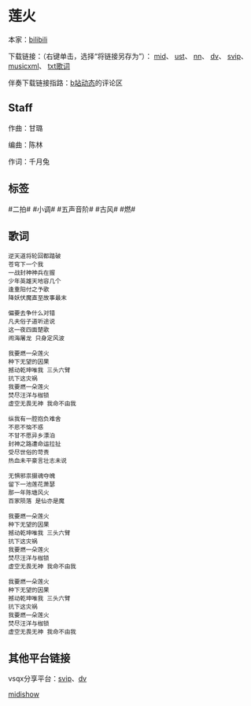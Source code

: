 # 莲火
本家：[bilibili](https://www.bilibili.com/video/BV1Ky4y137Dw)

下载链接：（右键单击，选择“将链接另存为”）：
[mid](https://gitee.com/oxygendioxide/utau-projects/raw/master/莲火/莲火.mid)、
[ust](https://gitee.com/oxygendioxide/utau-projects/raw/master/莲火/莲火.ust)、
[nn](https://gitee.com/oxygendioxide/utau-projects/raw/master/莲火/莲火.nn)、
[dv](https://github.com/oxygen-dioxide/utau-projects/blob/master/莲火/莲火.dv?raw=true)、
[svip](https://gitee.com/oxygendioxide/utau-projects/raw/master/莲火/莲火.svip)、
[musicxml](https://gitee.com/oxygendioxide/utau-projects/raw/master/莲火/莲火.musicxml)、
[txt歌词](https://gitee.com/oxygendioxide/utau-projects/raw/master/莲火/莲火.txt)

伴奏下载链接指路：[b站动态](https://t.bilibili.com/532320565958743476?tab=2)的评论区

## Staff
作曲：甘璐

编曲：陈林

作词：千月兔

## 标签
#二拍# #小调# #五声音阶# #古风# #燃#

## 歌词
```
逆天道将轮回都踏破
苍穹下一个我
一战封神神兵在握
少年英雄天地容几个
逢重阳付之予歌
降妖伏魔直至故事最末
 
偏要去争什么对错
凡夫俗子道听途说
这一夜四面楚歌
闹海屠龙 只身定风波
 
我要燃一朵莲火
种下无望的因果
撼动乾坤唯我 三头六臂
抗下这灾祸
我要燃一朵莲火
焚尽汪洋与枷锁
虚空无畏无神 我命不由我

纵我有一腔抱负难舍
不悲不恼不惑
不甘不愿异乡漂泊
封神之路遭命运拉扯
受尽世俗的苛责
热血未平豪言壮志未说
 
无惧邪祟摄魂夺魄
留下一池莲花萧瑟
那一年陈塘风火
百家陨落 是仙亦是魔
 
我要燃一朵莲火
种下无望的因果
撼动乾坤唯我 三头六臂
抗下这灾祸
我要燃一朵莲火
焚尽汪洋与枷锁
虚空无畏无神 我命不由我

我要燃一朵莲火
种下无望的因果
撼动乾坤唯我 三头六臂
抗下这灾祸
我要燃一朵莲火
焚尽汪洋与枷锁
虚空无畏无神 我命不由我
```
## 其他平台链接
vsqx分享平台：[svip](https://www.vsqx.top/project/vn4028)、[dv](https://www.vsqx.top/project/vn4027)

[midishow](https://www.midishow.com/midi/134532.html)